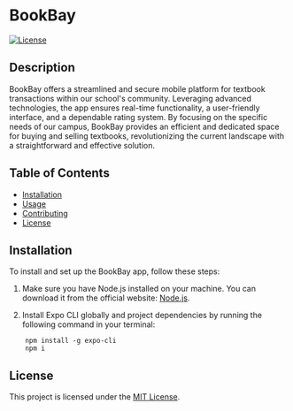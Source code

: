 # BookBay

[![License](https://img.shields.io/badge/license-MIT-blue.svg)](LICENSE)

## Description

BookBay offers a streamlined and secure mobile platform for textbook transactions within our school's community. Leveraging advanced technologies, the app ensures real-time functionality, a user-friendly interface, and a dependable rating system. By focusing on the specific needs of our campus, BookBay provides an efficient and dedicated space for buying and selling textbooks, revolutionizing the current landscape with a straightforward and effective solution.

## Table of Contents

- [Installation](#installation)
- [Usage](#usage)
- [Contributing](#contributing)
- [License](#license)

## Installation

To install and set up the BookBay app, follow these steps:

1. Make sure you have Node.js installed on your machine. You can download it from the official website: [Node.js](https://nodejs.org/).

2. Install Expo CLI globally and project dependencies by running the following command in your terminal:
```
	npm install -g expo-cli
	npm i
```

## License

This project is licensed under the [MIT License](LICENSE).
